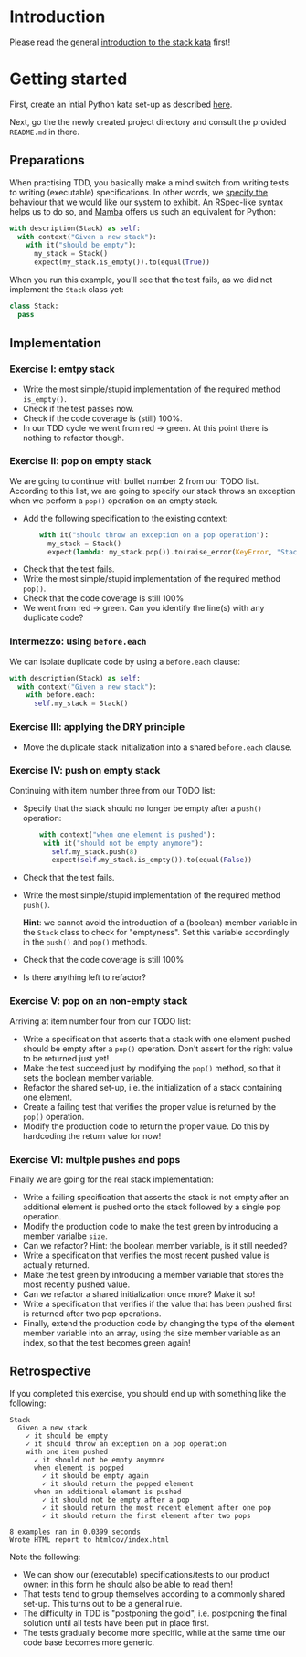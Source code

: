 # Introduction

Please read the general [introduction to the stack kata](../README.md) first!

# Getting started

First, create an intial Python kata set-up as described [here](https://github.com/zhendrikse/tdd/tree/master/cookiecutter).

Next, go the the newly created project directory and consult
the provided ``README.md`` in there.

## Preparations

When practising TDD, you basically make a mind switch from writing tests to writing (executable) specifications. In other words, we [specify the behaviour](https://www.youtube.com/watch?v=Bq_oz7nCNUA) that we would like our system to exhibit. An [RSpec](https://rspec.info/)-like syntax helps us to do so, and [Mamba](https://mamba-bdd.readthedocs.io/en/latest/) offers us such an equivalent for Python:

```python
with description(Stack) as self:
  with context("Given a new stack"):
    with it("should be empty"):
      my_stack = Stack()
      expect(my_stack.is_empty()).to(equal(True))
```

When you run this example, you'll see that the test fails, as we did not implement the `Stack` class yet:

```python
class Stack:
  pass
```

## Implementation

### Exercise I: emtpy stack

- Write the most simple/stupid implementation of the required method `is_empty()`. 
- Check if the test passes now. 
- Check if the code coverage is (still) 100%.
- In our TDD cycle we went from red -> green. At this point there is nothing to refactor though.

### Exercise II: pop on empty stack

We are going to continue with bullet number 2 from our TODO list. According to this list, we are going to specify our stack throws an exception when we perform a `pop()` operation on an empty stack.

- Add the following specification to the existing context:
  ```python
      with it("should throw an exception on a pop operation"):
        my_stack = Stack()
        expect(lambda: my_stack.pop()).to(raise_error(KeyError, "Stack underflow"))  
  ```
- Check that the test fails.
- Write the most simple/stupid implementation of the required method `pop()`.
- Check that the code coverage is still 100%
- We went from red -> green. Can you identify the line(s) with any duplicate code?

### Intermezzo: using `before.each`

We can isolate duplicate code by using a `before.each` clause:
```python
with description(Stack) as self:
  with context("Given a new stack"):
    with before.each:
      self.my_stack = Stack()
```

### Exercise III: applying the DRY principle

- Move the duplicate stack initialization into a shared `before.each` clause.

### Exercise IV: push on empty stack

Continuing with item number three from our TODO list:

- Specify that the stack should no longer be empty after a `push()` operation:
  ```python
      with context("when one element is pushed"):
       with it("should not be empty anymore"):
         self.my_stack.push(8)
         expect(self.my_stack.is_empty()).to(equal(False))
  ```  
- Check that the test fails.
- Write the most simple/stupid implementation of the required method `push()`. 
  
  **Hint**: we cannot avoid the introduction of a (boolean) member variable in the `Stack` class to check for "emptyness". Set this variable accordingly in the `push()` and `pop()` methods.
- Check that the code coverage is still 100%
- Is there anything left to refactor?

### Exercise V: pop on an non-empty stack

Arriving at item number four from our TODO list:

- Write a specification that asserts that a stack with one element pushed should be empty after a `pop()` operation. Don't assert for the right value to be returned just yet!
- Make the test succeed just by modifying the `pop()` method, so that it sets the boolean member variable.
- Refactor the shared set-up, i.e. the initialization of a stack containing one element.
- Create a failing test that verifies the proper value is returned by the `pop()` operation.
- Modify the production code to return the proper value. Do this by hardcoding the return value for now!

### Exercise VI: multple pushes and pops

Finally we are going for the real stack implementation:

- Write a failing specification that asserts the stack is not empty after an additional element is pushed onto the stack followed by a single pop operation.
- Modify the production code to make the test green by introducing a member varialbe `size`.
- Can we refactor? Hint: the boolean member variable, is it still needed?
- Write a specification that verifies the most recent pushed value is actually returned. 
- Make the test green by introducing a member variable that stores the most recently pushed value. 
- Can we refactor a shared initialization once more? Make it so!
- Write a specification that verifies if the value that has been pushed first is returned after two pop operations.
- Finally, extend the production code by changing the type of the element member variable into an array, using the size member variable as an index, so that the test becomes green again!

## Retrospective

If you completed this exercise, you should end up with something like the following:

```
Stack
  Given a new stack
    ✓ it should be empty
    ✓ it should throw an exception on a pop operation
    with one item pushed
      ✓ it should not be empty anymore
      when element is popped
        ✓ it should be empty again
        ✓ it should return the popped element
      when an additional element is pushed
        ✓ it should not be empty after a pop
        ✓ it should return the most recent element after one pop
        ✓ it should return the first element after two pops

8 examples ran in 0.0399 seconds
Wrote HTML report to htmlcov/index.html
```
Note the following:
- We can show our (executable) specifications/tests to our product owner: in this form he should also be able to read them!
- That tests tend to group themselves according to a commonly shared set-up. This turns out to be a general rule.
- The difficulty in TDD is "postponing the gold", i.e. postponing the final solution until all tests have been put in place first.
- The tests gradually become more specific, while at the same time our code base becomes more generic.
